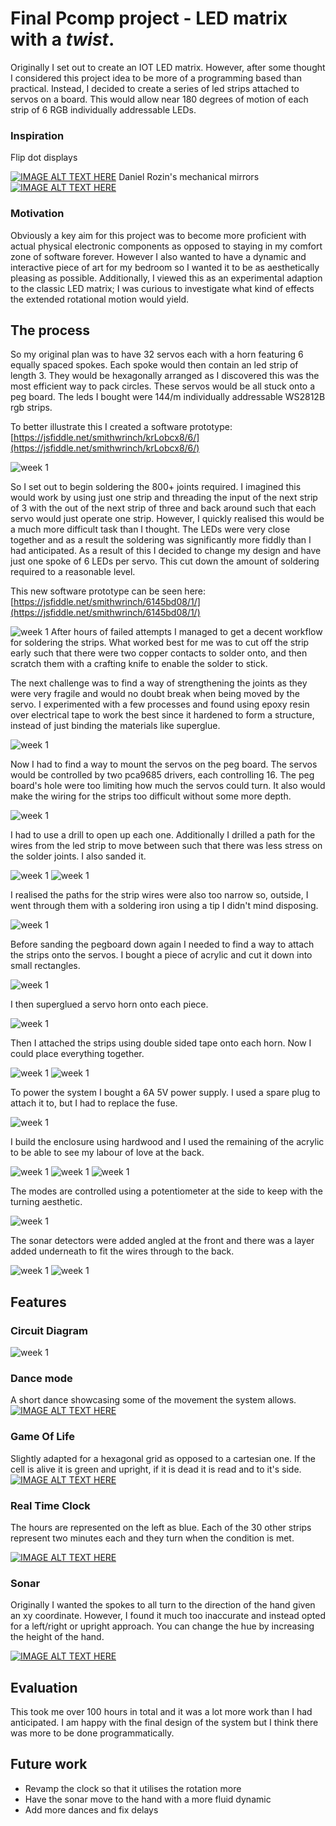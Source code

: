 # Final Pcomp project - LED matrix with a *twist*.

Originally I set out to create an IOT LED matrix. However, after some thought I considered this project idea to be more of a programming based than practical.  Instead, I decided to create a series of led strips attached to servos on a board. This would allow near 180 degrees of motion of each strip of 6 RGB individually addressable LEDs.

### Inspiration

Flip dot displays


[![IMAGE ALT TEXT HERE](https://img.youtube.com/vi/3YPhtsflhf0/0.jpg)](https://www.youtube.com/watch?v=3YPhtsflhf0)
Daniel Rozin's mechanical mirrors
[![IMAGE ALT TEXT HERE](https://img.youtube.com/vi/kV8v2GKC8WA/0.jpg)](https://www.youtube.com/watch?v=kV8v2GKC8WA)


### Motivation
Obviously a key aim for this project was to become more proficient with actual physical electronic components as opposed to staying in my comfort zone of software forever. However I also wanted to have a dynamic and interactive piece of art for my bedroom so I wanted it to be as aesthetically pleasing as possible. Additionally, I viewed this as an experimental adaption to the classic LED matrix; I was curious to investigate what kind of effects the extended rotational motion would yield. 
## The process 

So my original plan was to have 32 servos each with a horn featuring 6 equally spaced spokes. Each spoke would then contain an led strip of length 3. They would be hexagonally arranged as I discovered this was the most efficient way to pack circles. These servos would be all stuck onto a peg board. The leds I bought were 144/m individually addressable WS2812B rgb strips.

To better illustrate this I created a software prototype:  [https://jsfiddle.net/smithwrinch/krLobcx8/6/](https://jsfiddle.net/smithwrinch/krLobcx8/6/)

![week 1](proto1.png)
<!-- ![week 1](sleepy-ai.png) -->

So I set out to begin soldering the 800+ joints required. I imagined this would work by using just one strip and threading the input of the next strip of 3 with the out of the next strip of three and back around such that each servo would just operate one strip. However, I quickly realised this would be a much more difficult task than I thought. The LEDs were very close together and as a result the soldering was significantly more fiddly than I had anticipated. As a result of this I decided to change my design and have just one spoke of 6 LEDs per servo. This cut down the amount of soldering required to a reasonable level.

This new software prototype can be seen here:
[https://jsfiddle.net/smithwrinch/6145bd08/1/](https://jsfiddle.net/smithwrinch/6145bd08/1/)

![week 1](proto2.png)
After hours of failed attempts I managed to get a decent workflow for soldering the strips. What worked best for me was to cut off the strip early such that there were two copper contacts to solder onto, and then scratch them with a crafting knife to enable the solder to stick.

The next challenge was to find a way of strengthening the joints as they were very fragile and would no doubt break when being moved by the servo. I experimented with a few processes and found using epoxy resin over electrical tape to work the best since it hardened to form a structure, instead of just binding the materials like superglue.

![week 1](epoxy.jpg)

Now I had to find a way to mount the servos on the peg board. The servos would be controlled by two pca9685 drivers, each controlling 16. The peg board's hole were too limiting how much the servos could turn. It also would make the wiring for the strips too difficult without some more depth.

![week 1](drill_servo.jpg)

I had to use a drill to open up each one. Additionally I drilled a path for the wires from the led strip to move between such that there was less stress on the solder joints. I also sanded it.

![week 1](drill.jpg)
![week 1](sanding.jpg)



I realised the paths for the strip wires were also too narrow so, outside, I went through them with a soldering iron using a tip I didn't mind disposing.

![week 1](sanding2.jpg)

Before sanding the pegboard down again I needed to find a way to attach the strips onto the servos. I bought a piece of acrylic and cut it down into small rectangles. 

![week 1](acrylic.jpg)

I then superglued a servo horn onto each piece.

![week 1](horn.jpg)

Then I attached the strips using double sided tape onto each horn. Now I could place everything together.

![week 1](strip_tape.jpg)
![week 1](together.jpg)

To power the system I bought a 6A 5V power supply. I used a spare plug to attach it to, but I had to replace the fuse.

![week 1](power1.jpg)

I build the enclosure using hardwood and I used the remaining of the acrylic to be able to see my labour of love at the back.

![week 1](enclousre1.jpg)
![week 1](enclousre2.jpg)
![week 1](enclousre3.jpg)

The modes are controlled using a potentiometer at the side to keep with the turning aesthetic.

![week 1](pot.jpg)

The sonar detectors were added angled at the front and there was a layer added underneath to fit the wires through to the back.

![week 1](side.jpg)
![week 1](side2.jpg)

## Features

### Circuit Diagram

![week 1](circuit3.png)

### Dance mode
A short dance showcasing some of the movement the system allows.
[![IMAGE ALT TEXT HERE](https://img.youtube.com/vi/IS-FaFrE7Ds/0.jpg)](https://www.youtube.com/watch?v=IS-FaFrE7Ds)

### Game Of Life
Slightly adapted for a hexagonal grid as opposed to a cartesian one. If the cell is alive it is green and upright, if it is dead it is read and to it's side. 
[![IMAGE ALT TEXT HERE](https://img.youtube.com/vi/FNDhy9-EOps/0.jpg)](https://www.youtube.com/watch?v=FNDhy9-EOps)
### Real Time Clock
The hours are represented on the left as blue. Each of the 30 other strips represent two minutes each and they turn when the condition is met.


[![IMAGE ALT TEXT HERE](https://img.youtube.com/vi/FNDhy9-EOps/0.jpg)](https://www.youtube.com/watch?v=FNDhy9-EOps)
### Sonar
Originally I wanted the spokes to all turn to the direction of the hand given an xy coordinate. However, I found it much too inaccurate and instead opted for a left/right or upright approach. You can change the hue by increasing the height of the hand.

[![IMAGE ALT TEXT HERE](https://img.youtube.com/vi/SasmGzc8EKA/0.jpg)](https://www.youtube.com/watch?v=SasmGzc8EKA)
## Evaluation
This took me over 100 hours in total and it was a lot more work than I had anticipated. I am happy with the final design of the system but I think there was more to be done programmatically. 

## Future work

- Revamp the clock so that it utilises the rotation more
- Have the sonar move to the hand with a more fluid dynamic
- Add more dances and fix delays